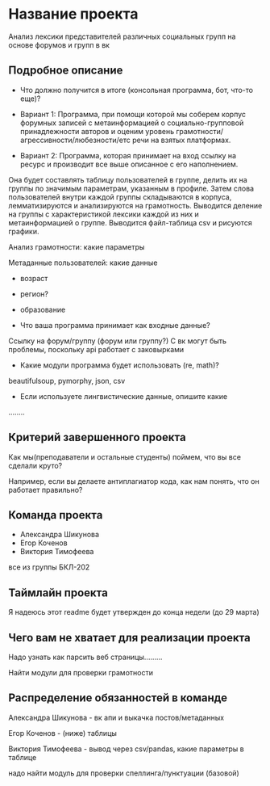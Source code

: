 # Название проекта

Анализ лексики представителей различных социальных групп на основе форумов и групп в вк

## Подробное описание

- Что должно получится в итоге (консольная программа, бот, что-то еще)?

- Вариант 1: Программа, при помощи которой мы соберем корпус форумных записей с метаинформацией о социально-групповой принадлежности авторов и оценим уровень грамотности/агрессивности/любезности/етс речи на взятых платформах.
- Вариант 2: Программа, которая принимает на вход ссылку на ресурс и производит все выше описанное с его наполнением.

Она будет составлять таблицу пользователей в группе, делить их на группы по значимым параметрам, указанным в профиле. Затем слова пользователей внутри каждой группы складываются в корпуса, лемматизируются и анализируются на грамотность. Выводится деление на группы с характеристикой лексики каждой из них и метаинформацией о группе. Выводится файл-таблица csv и рисуются графики.

Анализ грамотности: какие параметры

Метаданные пользователей: какие данные
- возраст
- регион?
- образование

- Что ваша программа принимает как входные данные?

Ссылку на форум/группу (форум или группу?) С вк могут быть проблемы, поскольку api работает с заковырками

- Какие модули программа будет использовать (re, math)?

beautifulsoup, pymorphy, json, csv

- Если используете лингвистические данные, опишите какие

........

## Критерий завершенного проекта

Как мы(преподаватели и остальные студенты) поймем, что вы все сделали круто?

Например, если вы делаете антиплагиатор кода, как нам понять, что он работает правильно?

## Команда проекта

- Александра Шикунова
- Егор Коченов
- Виктория Тимофеева

все из группы БКЛ-202

## Таймлайн проекта

Я надеюсь этот readme будет утвержден до конца недели (до 29 марта)

## Чего вам не хватает для реализации проекта

Надо узнать как парсить веб страницы.........

Найти модули для проверки грамотности



## Распределение обязанностей в команде

Александра Шикунова - вк апи и выкачка постов/метаданных

Егор Коченов - (ниже) таблицы

Виктория Тимофеева - вывод через csv/pandas, какие параметры в таблице

надо найти модуль для проверки спеллинга/пунктуации (базовой)
